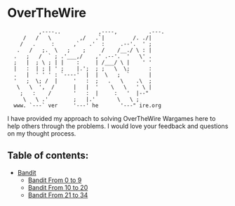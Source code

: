 # OverTheWire

```
          ,----..            ,----,          .---.
     /   /   \         ,/   .`|         /. ./|
    /   .     :      ,`   .'  :     .--'.  ' ;
   .   /   ;.  \   ;    ;     /    /__./ \ : |
  .   ;   /  ` ; .'___,/    ,' .--'.  '   \' .
  ;   |  ; \ ; | |    :     | /___/ \ |    ' '
  |   :  | ; | ' ;    |.';  ; ;   \  \;      :
  .   |  ' ' ' : `----'  |  |  \   ;  `      |
  '   ;  \; /  |     '   :  ;   .   \    .\  ;
   \   \  ',  /      |   |  '    \   \   ' \ |
    ;   :    /       '   :  |     :   '  |--"
     \   \ .'        ;   |.'       \   \ ;
  www. `---` ver     '---' he       '---" ire.org
```

I have provided my approach to solving OverTheWire Wargames here to help others through the problems. I would love your feedback and questions on my thought process.

## Table of contents:

- [Bandit](https://github.com/Reda-BELHAJ/OverTheWire/tree/main/Bandit)
    - [Bandit From 0 to 9](https://github.com/Reda-BELHAJ/OverTheWire/tree/main/Bandit/Bandit0-9)
    - [Bandit From 10 to 20](https://github.com/Reda-BELHAJ/OverTheWire/tree/main/Bandit/Bandit10-20)
    - [Bandit From 21 to 34](https://github.com/Reda-BELHAJ/OverTheWire/tree/main/Bandit/Bnadit21-34)
